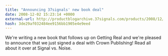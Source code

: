 ```yaml
---
title: "Announcing 37signals' new book deal"
date: 2008-12-02 15:23:14 +0000
external-url: http://productblogarchive.37signals.com/products/2008/12/announcing-37signals-new-book-deal-.html
hash: 3de29af032484ee9156bb1905e4e9eed
---
```


We're writing a new book that follows up on Getting Real and we're pleased to announce that we just signed a deal with Crown Publishing! Read all about it over at Signal vs. Noise.
